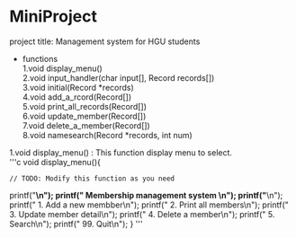 # MiniProject
project title: Management system for HGU students
* functions   
  1.void display_menu()   
  2.void input_handler(char input[], Record records[])   
  3.void initial(Record *records)   
  4.void add_a_rcord(Record[])   
  5.void print_all_records(Record[])   
  6.void update_member(Record[])   
  7.void delete_a_member(Record[])   
  8.void namesearch(Record *records, int num)   
   
1.void display_menu() : This function display menu to select.   
'''c
void display_menu(){

	// TODO: Modify this function as you need

  printf("******************************\n");
  printf(" Membership management system \n");
  printf("******************************\n");
  printf(" 1. Add a new membber\n");
  printf(" 2. Print all members\n");
  printf(" 3. Update member detail\n");
  printf(" 4. Delete a member\n");
  printf(" 5. Search\n");
  printf(" 99. Quit\n");
}
'''
  

